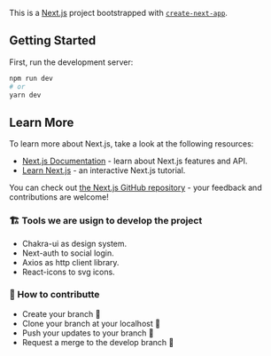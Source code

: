 This is a [Next.js](https://nextjs.org/) project bootstrapped with [`create-next-app`](https://github.com/vercel/next.js/tree/canary/packages/create-next-app).

## Getting Started

First, run the development server:

```bash
npm run dev
# or
yarn dev
```

## Learn More

To learn more about Next.js, take a look at the following resources:

- [Next.js Documentation](https://nextjs.org/docs) - learn about Next.js features and API.
- [Learn Next.js](https://nextjs.org/learn) - an interactive Next.js tutorial.

You can check out [the Next.js GitHub repository](https://github.com/vercel/next.js/) - your feedback and contributions are welcome!

### 🏗️ Tools we are usign to develop the project
- Chakra-ui as design system.
- Next-auth to social login.
- Axios as http client library.
- React-icons to svg icons.

### 💪 How to contributte
- Create your branch 🍴
- Clone your branch at your localhost 🐫
- Push your updates to your branch 🚀
- Request a merge to the develop branch 👬